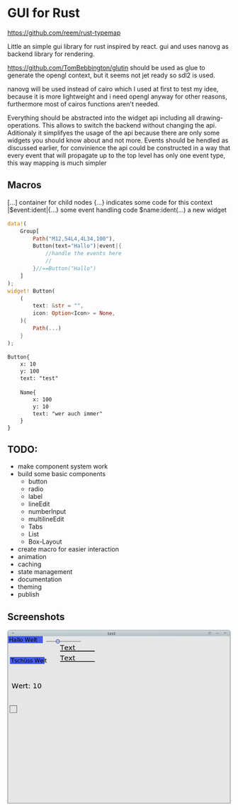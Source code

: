 # GUI for Rust

https://github.com/reem/rust-typemap

Little an simple gui library for rust inspired by react.
gui and uses nanovg as backend library for rendering.

https://github.com/TomBebbington/glutin should be used as glue to generate the
opengl context, but it seems not jet ready so sdl2 is used.

nanovg will be used instead of cairo which I used at first to test my idee, because
it is more lightweight and i need opengl anyway for other reasons, furthermore
most of cairos functions aren't needed.

Everything should be abstracted into the widget api including all drawing-operations.
This allows to switch the backend without changing the api. Aditionaly it simplifyes
the usage of the api because there are only some widgets you should know about and
not more.
Events should be hendled as discussed earlier, for convinience the api could be constructed
in a way that every event that will propagate up to the top level has only one event type,
this way mapping is much simpler


## Macros
[...]                container for child nodes
{...}                indicates some code for this context
|$event:ident|{...}  some event handling code
$name:ident(...)     a new widget
```rust
data!(
	Group[
		Path("M12,54L4,4L34,100"),
		Button(text="Hallo")|event|{
			//handle the events here
			//
		}//==Button("Hallo")
	]
);
widget! Button(
	(
		text: &str = "",
		icon: Option<Icon> = None,
	){
		Path(...)
	}
);
```

```
Button{
	x: 10
	y: 100
	text: "test"

	Name{
		x: 100
		y: 10
		text: "wer auch immer"
	}
}
```
## TODO:
 - make component system work
 - build some basic components
   - button
   - radio
   - label
   - lineEdit
   - numberInput
   - multilineEdit
   - Tabs
   - List
   - Box-Layout
 - create macro for easier interaction
 - animation
 - caching
 - state management
 - documentation
 - theming
 - publish

## Screenshots

![all_widgets example](./screenshot_all_widgets.png)
